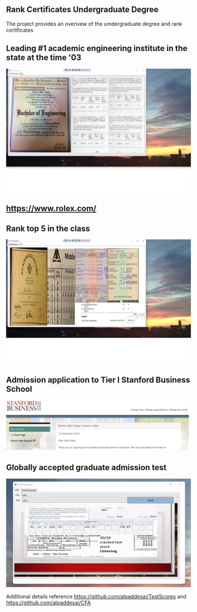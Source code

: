 ## Rank Certificates Undergraduate Degree

The project provides an overivew of the umdergraduate degree and rank certificates

## Leading #1 academic engineering institute in the state at the time '03
![image](BachelorEngineering.jpg)
## https://www.rolex.com/

## Rank top 5 in the class 
![image](GPA.jpg)

## Admission application to Tier I Stanford Business School
![image](MSxProgram.jpg)

## Globally accepted graduate admission test
![image](GRE_Exam.jpg)

Additional details reference https://github.com/alpaddesai/TestScores and https://github.com/alpaddesai/CFA
